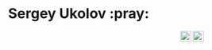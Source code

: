 <div align='center'><h1> Sergey Ukolov :pray:</h1></div>
<div align="center">
</a><a href="https://www.linkedin.com/in/sergey-ukolov" target="_blank" rel="nofollow"><img align="right" alt="Keshav's Linkdein" width="22px" src="https://img.icons8.com/color/48/000000/linkedin-2--v2.png" /></a><a href="https://www.instagram.com/ukolov_93" target="_blank" rel="nofollow"><img align="right" alt="Keshav's Insta" width="22px" src="https://img.icons8.com/color/48/000000/instagram-new--v2.png" /></a>
</div>
